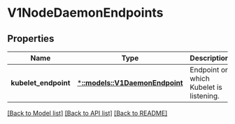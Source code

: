 # V1NodeDaemonEndpoints

## Properties
Name | Type | Description | Notes
------------ | ------------- | ------------- | -------------
**kubelet_endpoint** | [***::models::V1DaemonEndpoint**](v1.DaemonEndpoint.md) | Endpoint on which Kubelet is listening. | [optional] [default to null]

[[Back to Model list]](../README.md#documentation-for-models) [[Back to API list]](../README.md#documentation-for-api-endpoints) [[Back to README]](../README.md)


